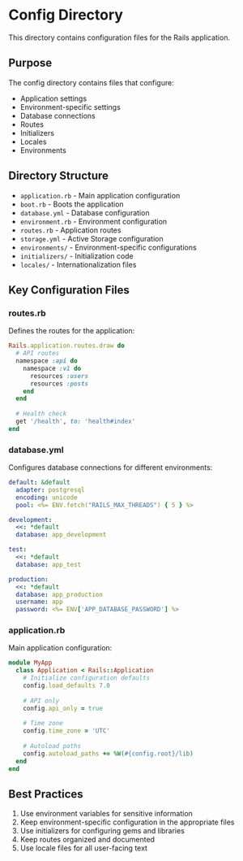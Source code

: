 # Config Directory

This directory contains configuration files for the Rails application.

## Purpose

The config directory contains files that configure:
- Application settings
- Environment-specific settings
- Database connections
- Routes
- Initializers
- Locales
- Environments

## Directory Structure

- `application.rb` - Main application configuration
- `boot.rb` - Boots the application
- `database.yml` - Database configuration
- `environment.rb` - Environment configuration
- `routes.rb` - Application routes
- `storage.yml` - Active Storage configuration
- `environments/` - Environment-specific configurations
- `initializers/` - Initialization code
- `locales/` - Internationalization files

## Key Configuration Files

### routes.rb

Defines the routes for the application:

```ruby
Rails.application.routes.draw do
  # API routes
  namespace :api do
    namespace :v1 do
      resources :users
      resources :posts
    end
  end
  
  # Health check
  get '/health', to: 'health#index'
end
```

### database.yml

Configures database connections for different environments:

```yaml
default: &default
  adapter: postgresql
  encoding: unicode
  pool: <%= ENV.fetch("RAILS_MAX_THREADS") { 5 } %>

development:
  <<: *default
  database: app_development

test:
  <<: *default
  database: app_test

production:
  <<: *default
  database: app_production
  username: app
  password: <%= ENV['APP_DATABASE_PASSWORD'] %>
```

### application.rb

Main application configuration:

```ruby
module MyApp
  class Application < Rails::Application
    # Initialize configuration defaults
    config.load_defaults 7.0
    
    # API only
    config.api_only = true
    
    # Time zone
    config.time_zone = 'UTC'
    
    # Autoload paths
    config.autoload_paths += %W(#{config.root}/lib)
  end
end
```

## Best Practices

1. Use environment variables for sensitive information
2. Keep environment-specific configuration in the appropriate files
3. Use initializers for configuring gems and libraries
4. Keep routes organized and documented
5. Use locale files for all user-facing text
